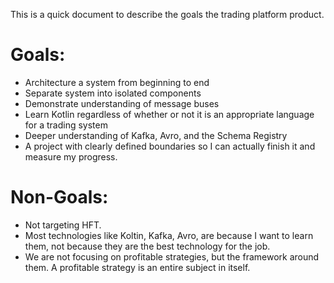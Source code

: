 This is a quick document to describe the goals the trading platform product.

# Goals:
* Architecture a system from beginning to end
* Separate system into isolated components
* Demonstrate understanding of message buses
* Learn Kotlin regardless of whether or not it is an appropriate language for a trading system
* Deeper understanding of Kafka, Avro, and the Schema Registry
* A project with clearly defined boundaries so I can actually finish it and measure my progress.

# Non-Goals:
* Not targeting HFT. 
* Most technologies like Koltin, Kafka, Avro, are because I want to learn them, not because they are the best technology for the job.
* We are not focusing on profitable strategies, but the framework around them. A profitable strategy is an entire subject in itself. 

